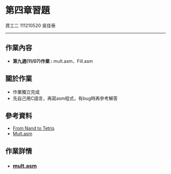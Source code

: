 # 第四章習題
資工二 111210520 吳佳泰

---

## 作業內容
* **第九週(11/07)作業 :** mult.asm、Fill.asm

## 關於作業
* 作業獨立完成
* 先自己用C語言，再寫asm程式，有bug時再參考解答

## 參考資料
* [From Nand to Tetris](https://www.nand2tetris.org/)
* [Mult.asm](https://github.com/ccc112a/cpu2os/blob/master/03-nand2tetris/04/mult/Mult.asm)

## 作業詳情
* ### [mult.asm](/mult/mult.asm)